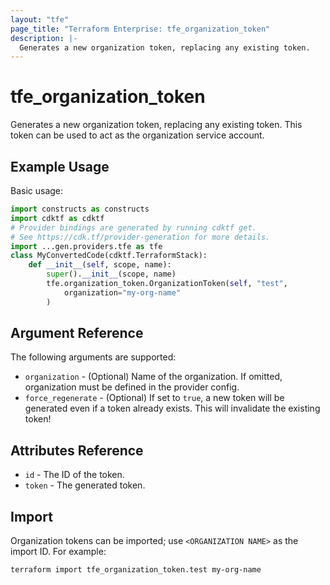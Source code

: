 ```yaml
---
layout: "tfe"
page_title: "Terraform Enterprise: tfe_organization_token"
description: |-
  Generates a new organization token, replacing any existing token.
---
```


# tfe_organization_token

Generates a new organization token, replacing any existing token. This token
can be used to act as the organization service account.

## Example Usage

Basic usage:

```python
import constructs as constructs
import cdktf as cdktf
# Provider bindings are generated by running cdktf get.
# See https://cdk.tf/provider-generation for more details.
import ...gen.providers.tfe as tfe
class MyConvertedCode(cdktf.TerraformStack):
    def __init__(self, scope, name):
        super().__init__(scope, name)
        tfe.organization_token.OrganizationToken(self, "test",
            organization="my-org-name"
        )
```

## Argument Reference

The following arguments are supported:

* `organization` - (Optional) Name of the organization. If omitted, organization must be defined in the provider config.
* `force_regenerate` - (Optional) If set to `true`, a new token will be
  generated even if a token already exists. This will invalidate the existing
  token!

## Attributes Reference

* `id` - The ID of the token.
* `token` - The generated token.

## Import

Organization tokens can be imported; use `<ORGANIZATION NAME>` as the import ID.
For example:

```shell
terraform import tfe_organization_token.test my-org-name
```

<!-- cache-key: cdktf-0.17.0-pre.15 input-f6e186466af3bb810c8de7cda91664768b67da266b77e06c6e2905788d99f9b9 -->